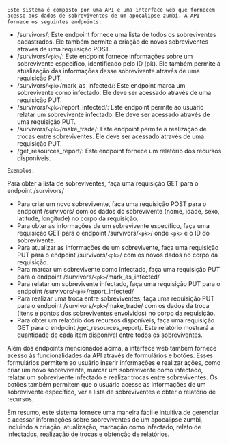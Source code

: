 ``Este sistema é composto por uma API e uma interface web que fornecem acesso aos dados de sobreviventes de um apocalipse zumbi. A API fornece os seguintes endpoints:``

* /survivors/: Este endpoint fornece uma lista de todos os sobreviventes cadastrados. Ele também permite a criação de novos sobreviventes através de uma requisição POST.
* /survivors/``<pk>``/: Este endpoint fornece informações sobre um sobrevivente específico, identificado pelo ID (pk). Ele também permite a atualização das informações desse sobrevivente através de uma requisição PUT.
* /survivors/``<pk>``/mark_as_infected/: Este endpoint marca um sobrevivente como infectado. Ele deve ser acessado através de uma requisição PUT.
* /survivors/``<pk>``/report_infected/: Este endpoint permite ao usuário relatar um sobrevivente infectado. Ele deve ser acessado através de uma requisição PUT.
* /survivors/``<pk>``/make_trade/: Este endpoint permite a realização de trocas entre sobreviventes. Ele deve ser acessado através de uma requisição PUT.
* /get_resources_report/: Este endpoint fornece um relatório dos recursos disponíveis.

``Exemplos:``

Para obter a lista de sobreviventes, faça uma requisição GET para o endpoint /survivors/
* Para criar um novo sobrevivente, faça uma requisição POST para o endpoint /survivors/ com os dados do sobrevivente (nome, idade, sexo, latitude, longitude) no corpo da requisição.
* Para obter as informações de um sobrevivente específico, faça uma requisição GET para o endpoint /survivors/``<pk>``/ onde ``<pk>`` é o ID do sobrevivente.
* Para atualizar as informações de um sobrevivente, faça uma requisição PUT para o endpoint /survivors/``<pk>``/ com os novos dados no corpo da requisição.
* Para marcar um sobrevivente como infectado, faça uma requisição PUT para o endpoint /survivors/``<pk>``/mark_as_infected/
* Para relatar um sobrevivente infectado, faça uma requisição PUT para o endpoint /survivors/``<pk>``/report_infected/
* Para realizar uma troca entre sobreviventes, faça uma requisição PUT para o endpoint /survivors/``<pk>``/make_trade/ com os dados da troca (itens e pontos dos sobreviventes envolvidos) no corpo da requisição.
* Para obter um relatório dos recursos disponíveis, faça uma requisição GET para o endpoint /get_resources_report/. Este relatório mostrará a quantidade de cada item disponível entre todos os sobreviventes.

Além dos endpoints mencionados acima, a interface web também fornece acesso às funcionalidades da API através de formulários e botões. Esses formulários permitem ao usuário inserir informações e realizar ações, como criar um novo sobrevivente, marcar um sobrevivente como infectado, relatar um sobrevivente infectado e realizar trocas entre sobreviventes. Os botões também permitem que o usuário acesse as informações de um sobrevivente específico, ver a lista de sobreviventes e obter o relatório de recursos.

Em resumo, este sistema fornece uma maneira fácil e intuitiva de gerenciar e acessar informações sobre sobreviventes de um apocalipse zumbi, incluindo a criação, atualização, marcação como infectado, relato de infectados, realização de trocas e obtenção de relatórios.